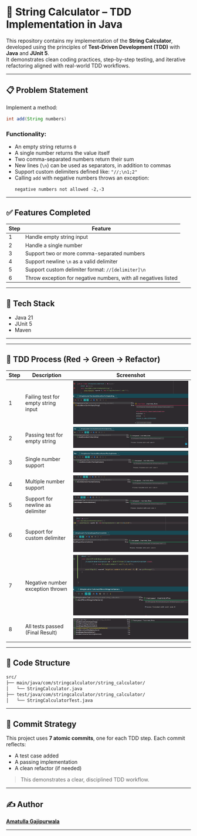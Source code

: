 # 🧪 String Calculator – TDD Implementation in Java

This repository contains my implementation of the **String Calculator**, developed using the principles of **Test-Driven Development (TDD)** with **Java** and **JUnit 5**.  
It demonstrates clean coding practices, step-by-step testing, and iterative refactoring aligned with real-world TDD workflows.

---

## 📋 Problem Statement

Implement a method:

```java
int add(String numbers)
```

### Functionality:
- An empty string returns `0`
- A single number returns the value itself
- Two comma-separated numbers return their sum
- New lines (`\n`) can be used as separators, in addition to commas
- Support custom delimiters defined like: `"//;\n1;2"`
- Calling `add` with negative numbers throws an exception:
  ```
  negative numbers not allowed -2,-3
  ```

---

## ✅ Features Completed

| Step | Feature |
|------|---------|
| 1 | Handle empty string input |
| 2 | Handle a single number |
| 3 | Support two or more comma-separated numbers |
| 4 | Support newline `\n` as a valid delimiter |
| 5 | Support custom delimiter format: `//[delimiter]\n` |
| 6 | Throw exception for negative numbers, with all negatives listed |

---

## 🚀 Tech Stack

- Java 21
- JUnit 5
- Maven

---


---

## 🧠 TDD Process (Red → Green → Refactor)


| Step | Description | Screenshot |
|------|-------------|------------|
| 1 | Failing test for empty string input | ![Step 1 ](screenshots/red-test-emptystring.png) |
| 2 | Passing test for empty string | ![Step 2](screenshots/green-test-emptystring.png) |
| 3 | Single number support | ![Step 3](screenshots/singlenumber.png) |
| 4 | Multiple number support | ![Step 4](screenshots/multiplenumbers.png) |
| 5 | Support for newline as delimiter | ![Step 5](screenshots/newlinedelimiter.png) |
| 6 | Support for custom delimiter | ![Step 6](screenshots/customdelimiter.png) |
| 7 | Negative number exception thrown | ![Step 7](screenshots/negativenoerror.png) |
| 8 | All tests passed (Final Result) | ![Step 8](screenshots/alltest.png) |


---


## 🧾 Code Structure

```
src/
├── main/java/com/stringcalculator/string_calculator/
│   └── StringCalculator.java
├── test/java/com/stringcalculator/string_calculator/
│   └── StringCalculatorTest.java
```

---

## 🔁 Commit Strategy

This project uses **7 atomic commits**, one for each TDD step. Each commit reflects:
- A test case added
- A passing implementation
- A clean refactor (if needed)

> This demonstrates a clear, disciplined TDD workflow.

---


## ✍️ Author

[**Amatulla Gajipurwala**](https://github.com/Amatullagajipurwala)


---

